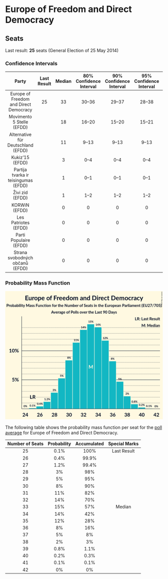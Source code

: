 # Europe of Freedom and Direct Democracy

## Seats

Last result: **25** seats (General Election of 25 May 2014)

### Confidence Intervals

| Party | Last Result | Median | 80% Confidence Interval | 90% Confidence Interval | 95% Confidence Interval | 99% Confidence Interval |
|:-----:|:-----------:|:------:|:-----------------------:|:-----------------------:|:-----------------------:|:-----------------------:|
| Europe of Freedom and Direct Democracy | 25 | 33 | 30–36 | 29–37 | 28–38 | 26–39 |
| Movimento 5 Stelle (EFDD) | | 18 | 16–20 | 15–20 | 15–21 | 14–22 |
| Alternative für Deutschland (EFDD) | | 11 | 9–13 | 9–13 | 9–13 | 8–14 |
| Kukiz’15 (EFDD) | | 3 | 0–4 | 0–4 | 0–4 | 0–5 |
| Partija tvarka ir teisingumas (EFDD) | | 1 | 0–1 | 0–1 | 0–1 | 0–2 |
| Živi zid (EFDD) | | 1 | 1–2 | 1–2 | 1–2 | 1–2 |
| KORWiN (EFDD) | | 0 | 0 | 0 | 0 | 0 |
| Les Patriotes (EFDD) | | 0 | 0 | 0 | 0 | 0 |
| Parti Populaire (EFDD) | | 0 | 0 | 0 | 0 | 0 |
| Strana svobodných občanů (EFDD) | | 0 | 0 | 0 | 0 | 0 |

### Probability Mass Function

![Graph with seats probability mass function not yet produced](average-2019-03-31-seats-pmf-europeoffreedomanddirectdemocracy.png "Seats Probability Mass Function")

The following table shows the probability mass function per seat for the [poll average](average-2019-03-31.html) for Europe of Freedom and Direct Democracy.

| Number of Seats | Probability | Accumulated | Special Marks |
|:---------------:|:-----------:|:-----------:|:-------------:|
| 25 | 0.1% | 100% | Last Result |
| 26 | 0.4% | 99.9% |  |
| 27 | 1.2% | 99.4% |  |
| 28 | 3% | 98% |  |
| 29 | 5% | 95% |  |
| 30 | 8% | 90% |  |
| 31 | 11% | 82% |  |
| 32 | 14% | 70% |  |
| 33 | 15% | 57% | Median |
| 34 | 14% | 42% |  |
| 35 | 12% | 28% |  |
| 36 | 8% | 16% |  |
| 37 | 5% | 8% |  |
| 38 | 2% | 3% |  |
| 39 | 0.8% | 1.1% |  |
| 40 | 0.2% | 0.3% |  |
| 41 | 0.1% | 0.1% |  |
| 42 | 0% | 0% |  |


